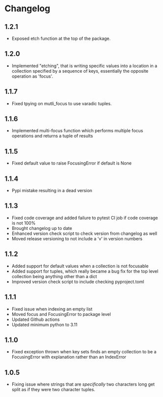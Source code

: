 # Changelog

## 1.2.1
- Exposed etch function at the top of the package.

## 1.2.0
- Implemented "etching", that is writing specific values into a location in a collection specified by a sequence of keys, essentially the opposite operation as 'focus'.

## 1.1.7
- Fixed tpying on mutli_focus to use varadic tuples.

## 1.1.6
- Implemented multi-focus function which performs multiple focus operations and returns a tuple of results

## 1.1.5
- Fixed default value to raise FocusingError if default is None

## 1.1.4
- Pypi mistake resulting in a dead version

## 1.1.3
- Fixed code coverage and added failure to pytest CI job if code coverage is not 100%
- Brought changelog up to date
- Enhanced version check script to check version from changelog as well
- Moved release versioning to not include a 'v' in version numbers

## 1.1.2
- Added support for default values when a collection is not focusable
- Added support for tuples, which really became a bug fix for the top level collection being anything other than a dict
- Improved version check script to include checking pyproject.toml

## 1.1.1
- Fixed issue when indexing an empty list
- Moved focus and FocusingError to package level
- Updated Github actions
- Updated minimum python to 3.11

## 1.1.0
- Fixed exception thrown when key sets finds an empty collection to be a FocusingError with explanation rather than an IndexError

## 1.0.5
- Fixing issue where strings that are _specifically_ two characters long get split as if they were two character tuples.
